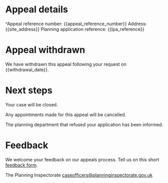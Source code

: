 # Appeal details

^Appeal reference number: {{appeal_reference_number}}
Address: {{site_address}}
Planning application reference: {{lpa_reference}}

# Appeal withdrawn

We have withdrawn this appeal following your request on {{withdrawal_date}}.

# Next steps

Your case will be closed.

Any appointments made for this appeal will be cancelled.

The planning department that refused your application has been informed.

# Feedback

We welcome your feedback on our appeals process. Tell us on this short [feedback form](https://forms.office.com/pages/responsepage.aspx?id=mN94WIhvq0iTIpmM5VcIjfMZj__F6D9LmMUUyoUrZDZUOERYMEFBN0NCOFdNU1BGWEhHUFQxWVhUUy4u).

The Planning Inspectorate
caseofficers@planninginspectorate.gov.uk
